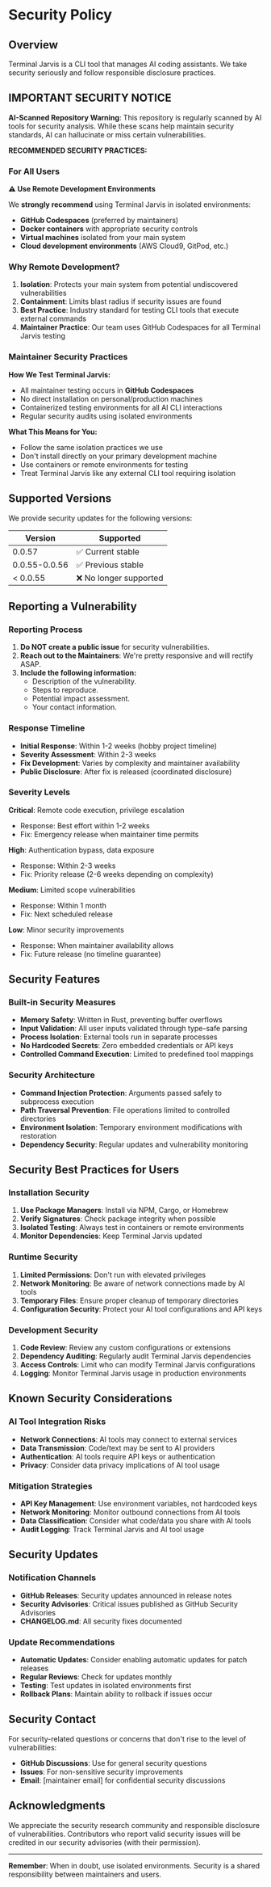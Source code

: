 # Security Policy

## Overview

Terminal Jarvis is a CLI tool that manages AI coding assistants. We take security seriously and follow responsible disclosure practices.

## IMPORTANT SECURITY NOTICE

**AI-Scanned Repository Warning**: This repository is regularly scanned by AI tools for security analysis. While these scans help maintain security standards, AI can hallucinate or miss certain vulnerabilities.

**RECOMMENDED SECURITY PRACTICES:**

### For All Users
**⚠️ Use Remote Development Environments**

We **strongly recommend** using Terminal Jarvis in isolated environments:

- **GitHub Codespaces** (preferred by maintainers)
- **Docker containers** with appropriate security controls
- **Virtual machines** isolated from your main system
- **Cloud development environments** (AWS Cloud9, GitPod, etc.)

### Why Remote Development?

1. **Isolation**: Protects your main system from potential undiscovered vulnerabilities
2. **Containment**: Limits blast radius if security issues are found
3. **Best Practice**: Industry standard for testing CLI tools that execute external commands
4. **Maintainer Practice**: Our team uses GitHub Codespaces for all Terminal Jarvis testing

### Maintainer Security Practices

**How We Test Terminal Jarvis:**
- All maintainer testing occurs in **GitHub Codespaces**
- No direct installation on personal/production machines
- Containerized testing environments for all AI CLI interactions
- Regular security audits using isolated environments

**What This Means for You:**
- Follow the same isolation practices we use
- Don't install directly on your primary development machine
- Use containers or remote environments for testing
- Treat Terminal Jarvis like any external CLI tool requiring isolation

## Supported Versions

We provide security updates for the following versions:

| Version | Supported          |
| ------- | ------------------ |
| 0.0.57  | ✅ Current stable   |
| 0.0.55-0.0.56| ✅ Previous stable |
| < 0.0.55| ❌ No longer supported |

## Reporting a Vulnerability

### Reporting Process

1. **Do NOT create a public issue** for security vulnerabilities.
2. **Reach out to the Maintainers**: We're pretty responsive and will rectify ASAP. 
3. **Include the following information:**
   - Description of the vulnerability.
   - Steps to reproduce.
   - Potential impact assessment.
   - Your contact information.

### Response Timeline

- **Initial Response**: Within 1-2 weeks (hobby project timeline)
- **Severity Assessment**: Within 2-3 weeks
- **Fix Development**: Varies by complexity and maintainer availability
- **Public Disclosure**: After fix is released (coordinated disclosure)

### Severity Levels

**Critical**: Remote code execution, privilege escalation
- Response: Best effort within 1-2 weeks
- Fix: Emergency release when maintainer time permits

**High**: Authentication bypass, data exposure
- Response: Within 2-3 weeks
- Fix: Priority release (2-6 weeks depending on complexity)

**Medium**: Limited scope vulnerabilities
- Response: Within 1 month
- Fix: Next scheduled release

**Low**: Minor security improvements
- Response: When maintainer availability allows
- Fix: Future release (no timeline guarantee)

## Security Features

### Built-in Security Measures

- **Memory Safety**: Written in Rust, preventing buffer overflows
- **Input Validation**: All user inputs validated through type-safe parsing
- **Process Isolation**: External tools run in separate processes
- **No Hardcoded Secrets**: Zero embedded credentials or API keys
- **Controlled Command Execution**: Limited to predefined tool mappings

### Security Architecture

- **Command Injection Protection**: Arguments passed safely to subprocess execution
- **Path Traversal Prevention**: File operations limited to controlled directories
- **Environment Isolation**: Temporary environment modifications with restoration
- **Dependency Security**: Regular updates and vulnerability monitoring

## Security Best Practices for Users

### Installation Security

1. **Use Package Managers**: Install via NPM, Cargo, or Homebrew
2. **Verify Signatures**: Check package integrity when possible
3. **Isolated Testing**: Always test in containers or remote environments
4. **Monitor Dependencies**: Keep Terminal Jarvis updated

### Runtime Security

1. **Limited Permissions**: Don't run with elevated privileges
2. **Network Monitoring**: Be aware of network connections made by AI tools
3. **Temporary Files**: Ensure proper cleanup of temporary directories
4. **Configuration Security**: Protect your AI tool configurations and API keys

### Development Security

1. **Code Review**: Review any custom configurations or extensions
2. **Dependency Auditing**: Regularly audit Terminal Jarvis dependencies
3. **Access Controls**: Limit who can modify Terminal Jarvis configurations
4. **Logging**: Monitor Terminal Jarvis usage in production environments

## Known Security Considerations

### AI Tool Integration Risks

- **Network Connections**: AI tools may connect to external services
- **Data Transmission**: Code/text may be sent to AI providers
- **Authentication**: AI tools require API keys or authentication
- **Privacy**: Consider data privacy implications of AI tool usage

### Mitigation Strategies

- **API Key Management**: Use environment variables, not hardcoded keys
- **Network Monitoring**: Monitor outbound connections from AI tools
- **Data Classification**: Consider what code/data you share with AI tools
- **Audit Logging**: Track Terminal Jarvis and AI tool usage

## Security Updates

### Notification Channels

- **GitHub Releases**: Security updates announced in release notes
- **Security Advisories**: Critical issues published as GitHub Security Advisories
- **CHANGELOG.md**: All security fixes documented

### Update Recommendations

- **Automatic Updates**: Consider enabling automatic updates for patch releases
- **Regular Reviews**: Check for updates monthly
- **Testing**: Test updates in isolated environments first
- **Rollback Plans**: Maintain ability to rollback if issues occur

## Security Contact

For security-related questions or concerns that don't rise to the level of vulnerabilities:

- **GitHub Discussions**: Use for general security questions
- **Issues**: For non-sensitive security improvements
- **Email**: [maintainer email] for confidential security discussions

## Acknowledgments

We appreciate the security research community and responsible disclosure of vulnerabilities. Contributors who report valid security issues will be credited in our security advisories (with their permission).

---

**Remember**: When in doubt, use isolated environments. Security is a shared responsibility between maintainers and users.